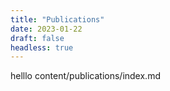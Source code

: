 ```yaml
---
title: "Publications"
date: 2023-01-22
draft: false
headless: true
---
```


helllo  content/publications/index.md
